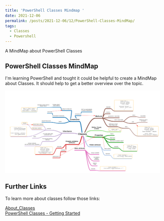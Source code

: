 ```yaml
---
title: 'PowerShell Classes Mindmap '
date: 2021-12-06
permalink: /posts/2021-12-06/12/PowerShell-Classes-MindMap/
tags:
  - Classes
  - Powershell
---
```

A MindMap about PowerShell Classes

## PowerShell Classes MindMap
I'm learning PowerShell and tought it could be helpful to create a MindMap about Classes. 
It should help to get a better overview over the topic. 

<a href="https://nasan.ch/images/PowerShellClasses.png">
         <img alt="PowerShellClasses.png" src="/images/PowerShellClasses.png">
      </a>



## Further Links
To learn more about classes follow those links:

[About_Classes](https://docs.microsoft.com/en-us/powershell/module/microsoft.powershell.core/about/about_classes?view=powershell-7.2#inheritance-in-powershell-classes) <br />
[PowerShell Classes - Getting Started](https://adamtheautomator.com/powershell-classes/)